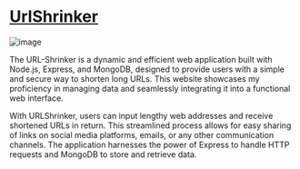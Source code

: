﻿# [UrlShrinker](https://url-shrinker-3773.onrender.com/)

![image](https://github.com/VJ-13/UrlShrinker/assets/64769412/ad28184d-bc7f-4954-a280-4ccd4dd4b2d0)

The URL-Shrinker is a dynamic and efficient web application built with Node.js, Express, and MongoDB, designed to provide users with a simple and secure way to shorten long URLs. This website showcases my proficiency in managing data and seamlessly integrating it into a functional web interface.

With URLShrinker, users can input lengthy web addresses and receive shortened URLs in return. This streamlined process allows for easy sharing of links on social media platforms, emails, or any other communication channels. The application harnesses the power of Express to handle HTTP requests and MongoDB to store and retrieve data.


